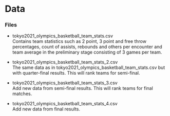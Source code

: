 # Data

### Files
* tokyo2021_olympics_basketball_team_stats.csv  
  Contains team statistics such as 2 point, 3 point and free throw percentages, count of assists,
  rebounds and others per encounter and team average in the preliminary stage consisting of 3 games per team.  
  
* tokyo2021_olympics_basketball_team_stats_2.csv  
  The same data as in tokyo2021_olympics_basketball_team_stats.csv but with quarter-final results. This will rank teams for semi-final.
  
* tokyo2021_olympics_basketball_team_stats_3.csv  
  Add new data from semi-final results. This will rank teams for final matches.
  
* tokyo2021_olympics_basketball_team_stats_4.csv  
  Add new data from final results.


